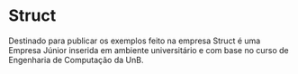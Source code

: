 # Struct
Destinado para publicar os exemplos feito na empresa
Struct é uma Empresa Júnior inserida em ambiente universitário e com base no curso de Engenharia de Computação da UnB.
